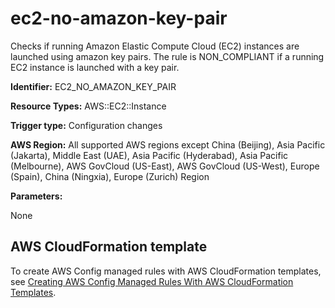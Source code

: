 # ec2\-no\-amazon\-key\-pair<a name="ec2-no-amazon-key-pair"></a>

Checks if running Amazon Elastic Compute Cloud \(EC2\) instances are launched using amazon key pairs\. The rule is NON\_COMPLIANT if a running EC2 instance is launched with a key pair\. 

**Identifier:** EC2\_NO\_AMAZON\_KEY\_PAIR

**Resource Types:** AWS::EC2::Instance

**Trigger type:** Configuration changes

**AWS Region:** All supported AWS regions except China \(Beijing\), Asia Pacific \(Jakarta\), Middle East \(UAE\), Asia Pacific \(Hyderabad\), Asia Pacific \(Melbourne\), AWS GovCloud \(US\-East\), AWS GovCloud \(US\-West\), Europe \(Spain\), China \(Ningxia\), Europe \(Zurich\) Region

**Parameters:**

None  

## AWS CloudFormation template<a name="w2aac12c33c15b9d221c17"></a>

To create AWS Config managed rules with AWS CloudFormation templates, see [Creating AWS Config Managed Rules With AWS CloudFormation Templates](aws-config-managed-rules-cloudformation-templates.md)\.